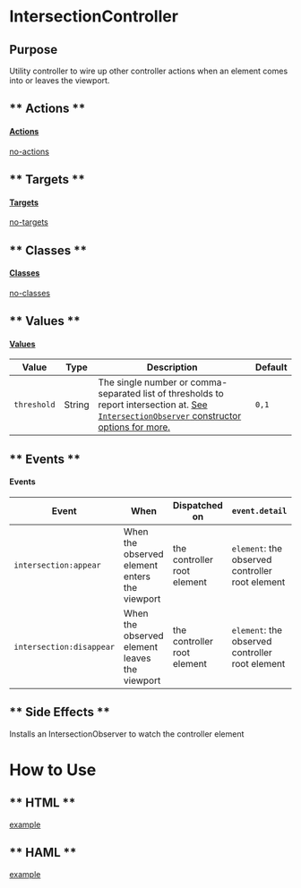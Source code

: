 # IntersectionController

## Purpose

Utility controller to wire up other controller actions when an element comes into or leaves the viewport. 

<!-- tabs:start -->

## ** Actions **

#### [Actions](https://stimulus.hotwire.dev/reference/actions)

[no-actions](../_partials/no-actions.md ':include')

## ** Targets **

#### [Targets](https://stimulus.hotwire.dev/reference/targets)

[no-targets](../_partials/no-targets.md ':include')

## ** Classes **

#### [Classes](https://stimulus.hotwire.dev/reference/classes)

[no-classes](../_partials/no-classes.md ':include')

## ** Values **

#### [Values](https://stimulus.hotwire.dev/reference/values)

| Value | Type | Description | Default |
| --- | --- | --- | --- |
| `threshold` | String | The single number or comma-separated list of thresholds to report intersection at. [See `IntersectionObserver` constructor options for more.](https://developer.mozilla.org/en-US/docs/Web/API/IntersectionObserver/IntersectionObserver)  | `0,1` |

## ** Events **

#### Events

| Event | When | Dispatched on | `event.detail` |
| --- | --- |--- | --- |
|`intersection:appear` | When the observed element enters the viewport | the controller root element | `element`: the observed controller root element |
|`intersection:disappear` | When the observed element leaves the viewport | the controller root element | `element`: the observed controller root element |

## ** Side Effects **

Installs an IntersectionObserver to watch the controller element

<!-- tabs:end -->

# How to Use

<!-- tabs:start -->

## ** HTML **

[example](../examples/intersection_controller.html ':include :type=code')

## ** HAML **

[example](../examples/intersection_controller.haml ':include :type=code')
<!-- tabs:end -->


